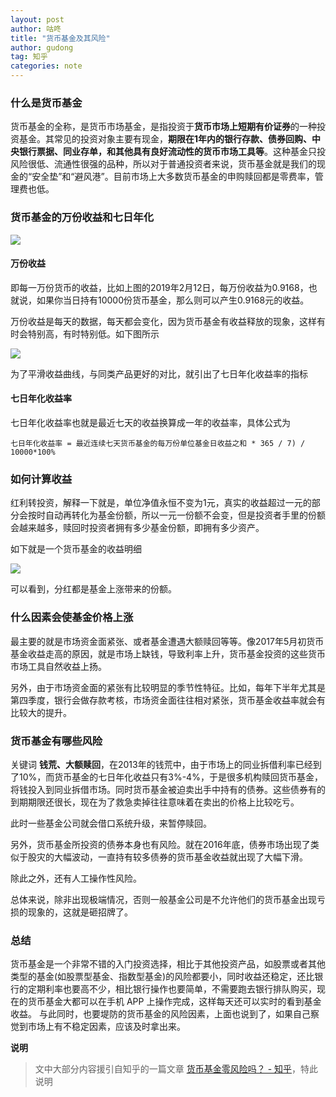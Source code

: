 ```yaml
---
layout: post
author: 咕咚
title: "货币基金及其风险"
author: gudong
tag: 知乎
categories: note 
---
```


### 什么是货币基金

货币基金的全称，是货币市场基金，是指投资于**货币市场上短期有价证券**的一种投资基金。其常见的投资对象主要有现金，**期限在1年内的银行存款、债券回购、中央银行票据、同业存单，和其他具有良好流动性的货币市场工具等**。这种基金只投风险很低、流通性很强的品种，所以对于普通投资者来说，货币基金就是我们的现金的“安全垫”和“避风港”。目前市场上大多数货币基金的申购赎回都是零费率，管理费也低。

### 货币基金的万份收益和七日年化

![](https://i.loli.net/2019/02/12/5c62ca37c3ce8.png)

#### 万份收益

即每一万份货币的收益，比如上图的2019年2月12日，每万份收益为0.9168，也就说，如果你当日持有10000份货币基金，那么则可以产生0.9168元的收益。

万份收益是每天的数据，每天都会变化，因为货币基金有收益释放的现象，这样有时会特别高，有时特别低。如下图所示

![](<https://i.loli.net/2019/02/12/5c62cb8e1acdd.png>)

为了平滑收益曲线，与同类产品更好的对比，就引出了七日年化收益率的指标

#### 七日年化收益率

七日年化收益率也就是最近七天的收益换算成一年的收益率，具体公式为

```
七日年化收益率 = 最近连续七天货币基金的每万份单位基金日收益之和 * 365 / 7) / 10000*100%
```



### 如何计算收益

红利转投资，解释一下就是，单位净值永恒不变为1元，真实的收益超过一元的部分会按时自动再转化为基金份额，所以一元一份额不会变，但是投资者手里的份额会越来越多，赎回时投资者拥有多少基金份额，即拥有多少资产。

如下就是一个货币基金的收益明细

![](<https://i.loli.net/2019/02/12/5c622ddc6fde1.png>)

可以看到，分红都是基金上涨带来的份额。

### 什么因素会使基金价格上涨

最主要的就是市场资金面紧张、或者基金遭遇大额赎回等等。像2017年5月初货币基金收益走高的原因，就是市场上缺钱，导致利率上升，货币基金投资的这些货币市场工具自然收益上扬。

另外，由于市场资金面的紧张有比较明显的季节性特征。比如，每年下半年尤其是第四季度，银行会做存款考核，市场资金面往往相对紧张，货币基金收益率就会有比较大的提升。

### 货币基金有哪些风险

关键词 **钱荒、大额赎回**，在2013年的钱荒中，由于市场上的同业拆借利率已经到了10%，而货币基金的七日年化收益只有3%-4%，于是很多机构赎回货币基金，将钱投入到同业拆借市场。同时货币基金被迫卖出手中持有的债券。这些债券有的到期期限还很长，现在为了救急卖掉往往意味着在卖出的价格上比较吃亏。

此时一些基金公司就会借口系统升级，来暂停赎回。

另外，货币基金所投资的债券本身也有风险。就在2016年底，债券市场出现了类似于股灾的大幅波动，一直持有较多债券的货币基金收益就出现了大幅下滑。

除此之外，还有人工操作性风险。

总体来说，除非出现极端情况，否则一般基金公司是不允许他们的货币基金出现亏损的现象的，这就是砸招牌了。

### 总结
货币基金是一个非常不错的入门投资选择，相比于其他投资产品，如股票或者其他类型的基金(如股票型基金、指数型基金)的风险都要小，同时收益还稳定，还比银行的定期利率也要高不少，相比银行操作也要简单，不需要跑去银行排队购买，现在的货币基金大都可以在手机 APP 上操作完成，这样每天还可以实时的看到基金收益。
与此同时，也要堤防的货币基金的风险因素，上面也说到了，如果自己察觉到市场上有不稳定因素，应该及时拿出来。

**说明**
> 文中大部分内容援引自知乎的一篇文章  [货币基金零风险吗？ \- 知乎](https://www.zhihu.com/question/22592196)，特此说明